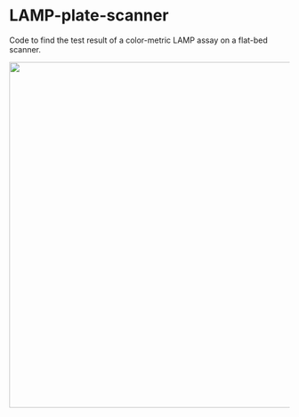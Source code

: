 # LAMP-plate-scanner
Code to find the test result of a color-metric LAMP assay on a flat-bed scanner.

<img src="Scanned Document_results.jpg" width="600px" height="622px"/>
